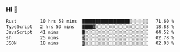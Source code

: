 ### Hi 👋

<!--START_SECTION:waka-->

```txt
Rust         10 hrs 58 mins  ██████████████████░░░░░░░   71.60 %
TypeScript   2 hrs 53 mins   ████▓░░░░░░░░░░░░░░░░░░░░   18.88 %
JavaScript   41 mins         █░░░░░░░░░░░░░░░░░░░░░░░░   04.52 %
sh           25 mins         ▓░░░░░░░░░░░░░░░░░░░░░░░░   02.78 %
JSON         18 mins         ▓░░░░░░░░░░░░░░░░░░░░░░░░   02.03 %
```

<!--END_SECTION:waka-->
